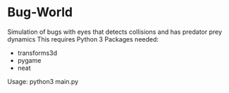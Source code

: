 # Bug-World
Simulation of bugs with eyes that detects collisions and has predator prey dynamics
This requires Python 3
Packages needed:
- transforms3d
- pygame
- neat

Usage:
python3 main.py
